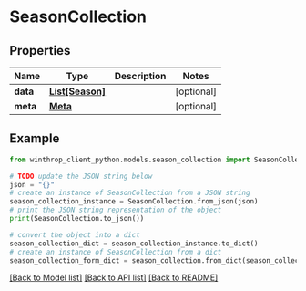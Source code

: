 # SeasonCollection


## Properties

Name | Type | Description | Notes
------------ | ------------- | ------------- | -------------
**data** | [**List[Season]**](Season.md) |  | [optional] 
**meta** | [**Meta**](Meta.md) |  | [optional] 

## Example

```python
from winthrop_client_python.models.season_collection import SeasonCollection

# TODO update the JSON string below
json = "{}"
# create an instance of SeasonCollection from a JSON string
season_collection_instance = SeasonCollection.from_json(json)
# print the JSON string representation of the object
print(SeasonCollection.to_json())

# convert the object into a dict
season_collection_dict = season_collection_instance.to_dict()
# create an instance of SeasonCollection from a dict
season_collection_form_dict = season_collection.from_dict(season_collection_dict)
```
[[Back to Model list]](../README.md#documentation-for-models) [[Back to API list]](../README.md#documentation-for-api-endpoints) [[Back to README]](../README.md)


